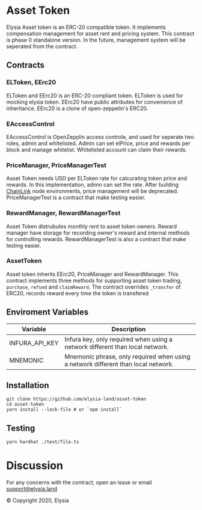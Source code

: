 # Asset Token

Elysia Asset token is an ERC-20 compatible token. It implements compensation management for asset rent and pricing system.
This contract is phase 0 standalone version. In the future, management system will be seperated from the contract.

## Contracts

### ELToken, EErc20

ELToken and EErc20 is an ERC-20 compliant token. ELToken is used for mocking elysia token. EErc20 have public attributes for convenience of inheritance. EErc20 is a clone of open-zeppelin's ERC20.

### EAccessControl

EAccessControl is OpenZepplin access controle, and used for seperate two roles, admin and whitelisted.
Admin can set elPrice, price and rewards per block and manage whitelist. Whitelisted account can claim their rewards.

### PriceManager, PriceManagerTest

Asset Token needs USD per ELToken rate for calcurating token price and rewards. In this implementation, adimn can set the rate. After building [ChainLink](https://chain.link/) node environments, price management will be deprecated. PriceManagerTest is a contract that make testing easier.

### RewardManager, RewardManagerTest

Asset Token distrubutes monthly rent to asset token owners. Reward manager have storage for recording owner's reward and internal methods for controlling rewards. RewardManagerTest is also a contract that make testing easier.

### AssetToken

Asset token inherits EErc20, PriceManager and RewardManager. This contract implements three methods for supporting asset token trading, `purchase`, `refund` and `claimReward`. The contract overrides `_transfer` of ERC20, records reward every time the token is transfered

## Enviroment Variables

| Variable       | Description                                                                       |
| -------------- | --------------------------------------------------------------------------------- |
| INFURA_API_KEY | Infura key, only required when using a network different than local network.      |
| MNEMONIC       | Mnemonic phrase, only required when using a network different than local network. |

## Installation

```
git clone https://github.com/elysia-land/asset-token
cd asset-token
yarn install --lock-file # or `npm install`
```

## Testing

```
yarn hardhat ./test/file.ts
```

# Discussion

For any concerns with the contract, open an issue or email support@elysia.land

© Copyright 2020, Elysia
